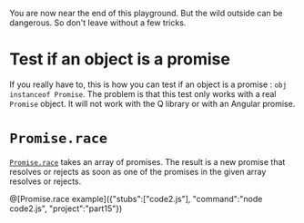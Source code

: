 You are now near the end of this playground. But the wild outside can be dangerous. So don't leave without a few tricks.

# Test if an object is a promise

If you really have to, this is how you can test if an object is a promise : `obj instanceof Promise`.
The problem is that this test only works with a real `Promise` object. It will not work with the Q library or with an Angular promise.

# `Promise.race`

[`Promise.race`](https://developer.mozilla.org/en-US/docs/Web/JavaScript/Reference/Global_Objects/Promise/race) takes an array of promises. The result is a new promise that resolves or rejects as soon as one of the promises in the given array resolves or rejects.

@[Promise.race example]({"stubs":["code2.js"], "command":"node code2.js", "project":"part15"})
